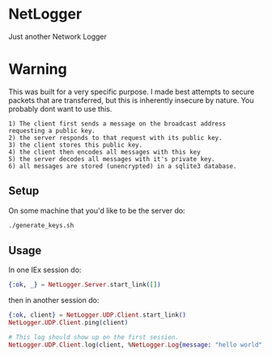 # NetLogger

Just another Network Logger

# Warning
This was built for a very specific purpose. I made best attempts to secure
packets that are transferred, but this is inherently insecure by nature. You probably
dont want to use this.
```
1) The client first sends a message on the broadcast address requesting a public key.
2) the server responds to that request with its public key.
3) the client stores this public key.
4) the client then encodes all messages with this key
5) the server decodes all messages with it's private key.
6) all messages are stored (unencrypted) in a sqlite3 database.
```

## Setup
On some machine that you'd like to be the server do:
```bash
./generate_keys.sh
```

## Usage
In one IEx session do:

```elixir
{:ok, _} = NetLogger.Server.start_link([])
```  

then in another session do:
```elixir
{:ok, client} = NetLogger.UDP.Client.start_link()
NetLogger.UDP.Client.ping(client)

# This log should show up on the first session.
NetLogger.UDP.Client.log(client, %NetLogger.Log{message: "hello world", time: :os.system_time, level: :debug, verbosity: 1})  
```
